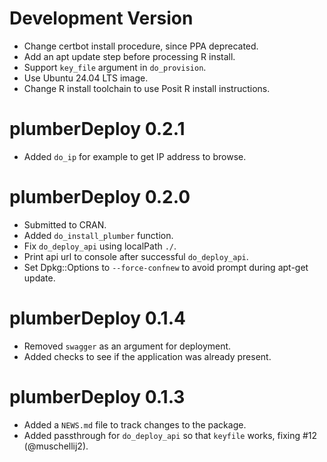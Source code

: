 # Development Version

* Change certbot install procedure, since PPA deprecated.
* Add an apt update step before processing R install.
* Support `key_file` argument in `do_provision`.
* Use Ubuntu 24.04 LTS image.
* Change R install toolchain to use Posit R install instructions.

# plumberDeploy 0.2.1

* Added `do_ip` for example to get IP address to browse.

# plumberDeploy 0.2.0

* Submitted to CRAN.
* Added `do_install_plumber` function.
* Fix `do_deploy_api` using localPath `./`.
* Print api url to console after successful `do_deploy_api`.
* Set Dpkg::Options to `--force-confnew` to avoid prompt during apt-get update.

# plumberDeploy 0.1.4

* Removed `swagger` as an argument for deployment.
* Added checks to see if the application was already present.

# plumberDeploy 0.1.3

* Added a `NEWS.md` file to track changes to the package.
* Added passthrough for `do_deploy_api` so that `keyfile` works, fixing #12 (@muschellij2).

